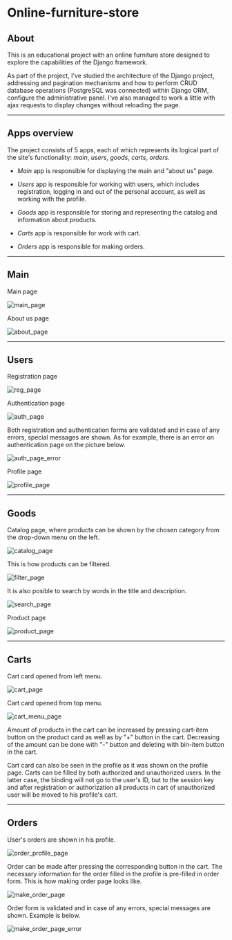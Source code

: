 # Online-furniture-store

## About
This is an educational project with an online furniture store designed to explore the capabilities of the Django framework.

As part of the project, I've studied the architecture of the Django project, addressing and pagination mechanisms and how to perform CRUD database operations (PostgreSQL was connected) within Django ORM, configure the administrative panel. I've also managed to work a little with ajax requests to display changes without reloading the page.
***

## Apps overview
The project consists of 5 apps, each of which represents its logical part of the site's functionality: *main*, *users*, *goods*, *carts*, *orders*.

* *Main* app is responsible for displaying the main and "about us" page.

* *Users* app is responsible for working with users, which includes registration, logging in and out of the personal account, as well as working with the profile.

* *Goods* app is responsible for storing and representing the catalog and information about products.

* *Carts* app is responsible for work with cart.

* *Orders* app is responsible for making orders.

***

## Main

Main page

![main_page](img_for_readme/main_page.jpg)

About us page

![about_page](img_for_readme/about_page.jpg)

***

## Users

Registration page

![reg_page](img_for_readme/reg_page.jpg)

Authentication page

![auth_page](img_for_readme/auth_page.jpg)

Both registration and authentication forms are validated and in case of any errors, special messages are shown. As for example, there is an error on authentication page on the picture below.

![auth_page_error](img_for_readme/auth_page_error.jpg)

Profile page

![profile_page](img_for_readme/profile_page.jpg)

***

## Goods

Catalog page, where products can be shown by the chosen category from the drop-down menu on the left.

![catalog_page](img_for_readme/catalog_page.jpg)

This is how products can be filtered.

![filter_page](img_for_readme/filter_page.jpg)

It is also posible to search by words in the title and description.

![search_page](img_for_readme/search_page.jpg)

Product page

![product_page](img_for_readme/product_page.jpg)

***

## Carts

Cart card opened from left menu.

![cart_page](img_for_readme/cart_page.jpg)

Cart card opened from top menu.

![cart_menu_page](img_for_readme/cart_menu_page.jpg)

Amount of products in the cart can be increased by pressing cart-item button on the product card as well as by "+" button in the cart. Decreasing of the amount can be done with "-" button and deleting with bin-item button in the cart.

Cart card can also be seen in the profile as it was shown on the profile page. Carts can be filled by both authorized and unauthorized users. In the latter case, the binding will not go to the user's ID, but to the session key and after registration or authorization all products in cart of unauthorized user will be moved to his profile's cart.
***

## Orders

User's orders are shown in his profile.

![order_profile_page](img_for_readme/order_profile_page.jpg)

Order can be made after pressing the corresponding button in the cart. The necessary information for the order filled in the profile is pre-filled in order form. This is how making order page looks like.

![make_order_page](img_for_readme/make_order_page.jpg)

Order form is validated and in case of any errors, special messages are shown. Example is below.

![make_order_page_error](img_for_readme/make_order_page_error.jpg)
